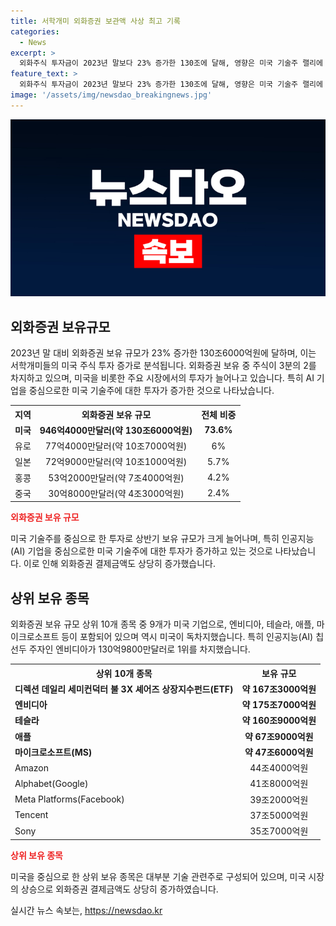 ```yaml
---
title: 서학개미 외화증권 보관액 사상 최고 기록
categories:
  - News
excerpt: >
  외화주식 투자금이 2023년 말보다 23% 증가한 130조에 달해, 영향은 미국 기술주 랠리에 투자 증가와 관련돼 있다. 엔비디아가 1위로, 테슬라, 애플이 이어졌으며, 투자는 M7과 같은 빅테크 기업에 집중됐다. 한국 증시에서는 개인투자자의 매도세가 이어지고 있으며, 코스피 선에서 외국인 22.8조 순매수에 대비 개인투자자 4.5조 순매도로 대조된 상황이다. 코로나19로 인한 미국 증시의 상승세에 따른 해외투자 증가와, 박스권 장세로 인한 단기투자로 인한 국내투자 소비자의 이동이 이뤄지고 있다.
feature_text: >
  외화주식 투자금이 2023년 말보다 23% 증가한 130조에 달해, 영향은 미국 기술주 랠리에 투자 증가와 관련돼 있다. 엔비디아가 1위로, 테슬라, 애플이 이어졌으며, 투자는 M7과 같은 빅테크 기업에 집중됐다. 한국 증시에서는 개인투자자의 매도세가 이어지고 있으며, 코스피 선에서 외국인 22.8조 순매수에 대비 개인투자자 4.5조 순매도로 대조된 상황이다. 코로나19로 인한 미국 증시의 상승세에 따른 해외투자 증가와, 박스권 장세로 인한 단기투자로 인한 국내투자 소비자의 이동이 이뤄지고 있다.
image: '/assets/img/newsdao_breakingnews.jpg'
---
```


<p><img src="/assets/img/newsdao_breakingnews.jpg" alt="bookingtag 속보" /></p>

<h2 data-ke-size="size26">외화증권 보유규모</h2>

<p data-ke-size="size16">2023년 말 대비 외화증권 보유 규모가 23% 증가한 130조6000억원에 달하며, 이는 서학개미들의 미국 주식 투자 증가로 분석됩니다. 외화증권 보유 중 주식이 3분의 2를 차지하고 있으며, 미국을 비롯한 주요 시장에서의 투자가 늘어나고 있습니다. 특히 AI 기업을 중심으로한 미국 기술주에 대한 투자가 증가한 것으로 나타났습니다.</p>

<table>
    <tr>
        <th>지역</th>
        <th>외화증권 보유 규모</th>
        <th>전체 비중</th>
    </tr>
    <tr>
        <td><b>미국</b></td>
        <td style="text-align: center;"><b>946억4000만달러(약 130조6000억원)</b></td>
        <td style="text-align: center;"><b>73.6%</b></td>
    </tr>
    <tr>
        <td>유로</td>
        <td style="text-align: center;">77억4000만달러(약 10조7000억원)</td>
        <td style="text-align: center;">6%</td>
    </tr>
    <tr>
        <td>일본</td>
        <td style="text-align: center;">72억9000만달러(약 10조1000억원)</td>
        <td style="text-align: center;">5.7%</td>
    </tr>
    <tr>
        <td>홍콩</td>
        <td style="text-align: center;">53억2000만달러(약 7조4000억원)</td>
        <td style="text-align: center;">4.2%</td>
    </tr>
    <tr>
        <td>중국</td>
        <td style="text-align: center;">30억8000만달러(약 4조3000억원)</td>
        <td style="text-align: center;">2.4%</td>
    </tr>
</table>

<p><b><span style="color: #ee2323;">외화증권 보유 규모</span></b></p>

<p data-ke-size="size16">미국 기술주를 중심으로 한 투자로 상반기 보유 규모가 크게 늘어나며, 특히 인공지능(AI) 기업을 중심으로한 미국 기술주에 대한 투자가 증가하고 있는 것으로 나타났습니다. 이로 인해 외화증권 결제금액도 상당히 증가했습니다.</p>

<h2 data-ke-size="size26">상위 보유 종목</h2>

<p data-ke-size="size16">외화증권 보유 규모 상위 10개 종목 중 9개가 미국 기업으로, 엔비디아, 테슬라, 애플, 마이크로소프트 등이 포함되어 있으며 역시 미국이 독차지했습니다. 특히 인공지능(AI) 칩 선두 주자인 엔비디아가 130억9800만달러로 1위를 차지했습니다.</p>

<table>
    <tr>
        <th>상위 10개 종목</th>
        <th>보유 규모</th>
    </tr>
    <tr>
        <td><b>디렉션 데일리 세미컨덕터 불 3X 셰어즈 상장지수펀드(ETF)</b></td>
        <td style="text-align: center;"><b>약 167조3000억원</b></td>
    </tr>
    <tr>
        <td><b>엔비디아</b></td>
        <td style="text-align: center;"><b>약 175조7000억원</b></td>
    </tr>
    <tr>
        <td><b>테슬라</b></td>
        <td style="text-align: center;"><b>약 160조9000억원</b></td>
    </tr>
    <tr>
        <td><b>애플</b></td>
        <td style="text-align: center;"><b>약 67조9000억원</b></td>
    </tr>
    <tr>
        <td><b>마이크로소프트(MS)</b></td>
        <td style="text-align: center;"><b>약 47조6000억원</b></td>
    </tr>
    <tr>
        <td>Amazon</td>
        <td style="text-align: center;">44조4000억원</td>
    </tr>
    <tr>
        <td>Alphabet(Google)</td>
        <td style="text-align: center;">41조8000억원</td>
    </tr>
    <tr>
        <td>Meta Platforms(Facebook)</td>
        <td style="text-align: center;">39조2000억원</td>
    </tr>
    <tr>
        <td>Tencent</td>
        <td style="text-align: center;">37조5000억원</td>
    </tr>
    <tr>
        <td>Sony</td>
        <td style="text-align: center;">35조7000억원</td>
    </tr>
</table>

<p><b><span style="color: #ee2323;">상위 보유 종목</span></b></p>

<p data-ke-size="size16">미국을 중심으로 한 상위 보유 종목은 대부분 기술 관련주로 구성되어 있으며, 미국 시장의 상승으로 외화증권 결제금액도 상당히 증가하였습니다.</p>
실시간 뉴스 속보는, <a href="https://newsdao.kr" rel="dofollow">https://newsdao.kr</a>


